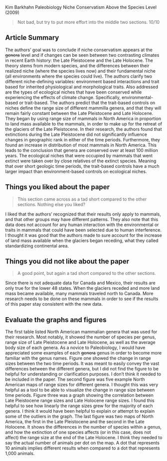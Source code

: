 Kim Barkhahn
Paleobiology
Niche Conservatism Above the Species Level (2009)

> Not bad, but try to put more effort into the middle two sections. 10/10

## Article Summary
	
The authors’ goal was to conclude if niche conservatism appears at the <strike>genera</strike> level and if changes can be seen between two contrasting climates in recent Earth history: the Late Pleistocene and the Late Holocene. The theory stems from modern species, and the differences between their realized niche (where the species lives now) and their fundamental niche (all environments where the species could live). The authors clarify two different niche-defining variables: environment based interactions and trait based for inherited physiological and morphological traits. Also addressed are the types of ecological niches that have been conserved while experiencing the effects of climate change. Specifically, environmental-based or trait-based.  The authors predict that the trait-based controls on niches define the range size of different mammilla genera, and that they will remain fairly constant between the Late Pleistocene and Late Holocene. They began by using range size of mammals in North America in proportion to land mass available to the mammals, in order to make up for the retreat of the glaciers of the Late Pleistocene. In their research, the authors found that extinctions during the Late Pleistocene did not significantly influence changes in geographic rank in either of the time periods. Furthermore, they found an increase in distribution of most mammals in North America. This leads to the conclusion that genera are conserved over at least 100 million years.  The ecological niches that were occupied by mammals that went extinct were taken over by close relatives of the extinct species. Meaning that over short geologic time periods, the trait-based controls have a much larger impact than environment-based controls on ecological niches.  

## Things you liked about the paper

> This section came across as a tad short compared to the other sections. Nothing else you liked?

I liked that the authors’ recognized that their results only apply to mammals, and that other groups may have different patterns. They also note that this data does not account for any human interaction with the environmental or traits in mammals that could have been selected due to human interference. I thought it was good that the authors made to sure account for the increase of land mass available when the glaciers began receding, what they called standardizing continental area. 

## Things you did not like about the paper

> A good point, but again a tad short compared to the other sections.

Since there is not adequate data for Canada and Mexico, their results are only true for the lower 48 states. When the glaciers receded and more land mass became available, many mammals traveled north to Canada. More research needs to be done on these mammals in order to see if the results of this paper stay consistent with the new data. 

## Evaluate the graphs and figures
	
The first table listed North American mammalian genera that was used for their research. Most notably, it showed the number of species per genus, range size of Late Pleistocene and Late Holocene, as well as the average body size of each genera. As a novice to Paleobiology, I would have appreciated some examples of each <strike>genera</strike> genus in order to become more familiar with the genus names. Figure one showed the change in range sizes between the two time periods. It was meant to easily convey the vast differences between the different genera, but I did not find the figure to be helpful for understanding or clarification purposes. I don’t think it needed to be included in the paper. The second figure was five example North American maps of range sizes for different genera. I thought this was very helpful as a tool to be able to visualize the change in range size between time periods. Figure three was a graph showing the correlation between Late Pleistocene range sizes and Late Holocene range sizes. I found this helpful to see how linearly the range sizes grew for the majority of each genera. I think it would have been helpful to explain or attempt to explain some of the outliers in the graph. The last figure was two maps of North America, the first in the Late Pleistocene and the second in the Late Holocene. It shows the differences in the number of species within a genus, and how the extinction of one species affects (or in this case, does not affect) the range size at the end of the Late Holocene. I think they needed to say the actual number of animals per dot on the map. A dot that represents 10 animals implies different results when compared to a dot that represents 1,000 animals. 
